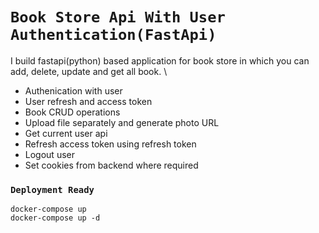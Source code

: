 # `Book Store Api With User Authentication(FastApi)`

I build fastapi(python) based application for book store in which you can add, delete, update and get all book. \

- Authenication with user
- User refresh and access token
- Book CRUD operations
- Upload file separately and generate photo URL
- Get current user api
- Refresh access token using refresh token
- Logout user
- Set cookies from backend where required

### `Deployment Ready`

```
docker-compose up
docker-compose up -d
```
